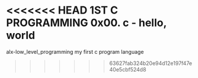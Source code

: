 <<<<<<< HEAD
1ST C PROGRAMMING 
0x00. c - hello, world
=======
alx-low_level_programming
my first c program language 
>>>>>>> 63627fab324b20e94d12e197f47e40e5cbf524d8
